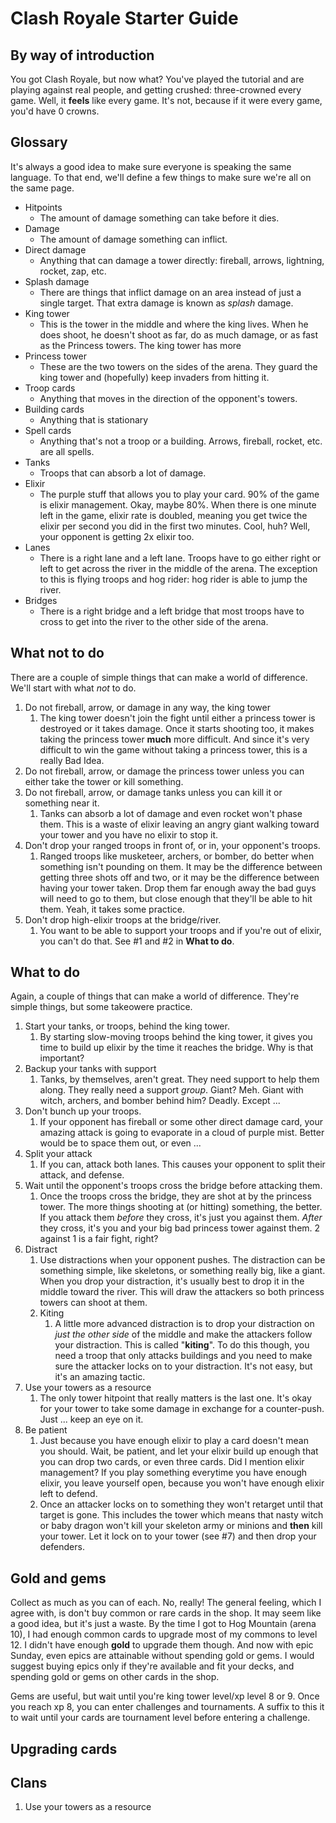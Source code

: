 # Clash Royale Starter Guide
## By way of introduction
You got Clash Royale, but now what?  You've played the tutorial and are playing against real people, and getting crushed: three-crowned
every game.  Well, it **feels** like every game.  It's not, because if it were every game, you'd have 0 crowns.

## Glossary
It's always a good idea to make sure everyone is speaking the same language.  To that end, we'll define a few things to make sure we're
all on the same page.
* Hitpoints
  * The amount of damage something can take before it dies.
* Damage
  * The amount of damage something can inflict.
* Direct damage
  * Anything that can damage a tower directly: fireball, arrows, lightning, rocket, zap, etc.
* Splash damage
  * There are things that inflict damage on an area instead of just a single target.  That extra damage is known as *splash* damage.
* King tower
  * This is the tower in the middle and where the king lives.  When he does shoot, he doesn't shoot as far, do as much damage, or
  as fast as the Princess towers.  The king tower has more 
* Princess tower
  * These are the two towers on the sides of the arena.  They guard the king tower and (hopefully) keep invaders from hitting it.
* Troop cards
  * Anything that moves in the direction of the opponent's towers.
* Building cards
  * Anything that is stationary
* Spell cards
  * Anything that's not a troop or a building.  Arrows, fireball, rocket, etc. are all spells.
* Tanks
  * Troops that can absorb a lot of damage.
* Elixir
  * The purple stuff that allows you to play your card.  90% of the game is elixir management.  Okay, maybe 80%.  When there is one
  minute left in the game, elixir rate is doubled, meaning you get twice the elixir per second you did in the first two minutes.  Cool,
  huh?  Well, your opponent is getting 2x elixir too.
* Lanes
  * There is a right lane and a left lane.  Troops have to go either right or left to get across the river in the middle of the
  arena.  The exception to this is flying troops and hog rider: hog rider is able to jump the river.
* Bridges
  * There is a right bridge and a left bridge that most troops have to cross to get into the river to the other side of the arena.

## What not to do
There are a couple of simple things that can make a world of difference.  We'll start with what *not* to do.
1. Do not fireball, arrow, or damage in any way, the king tower
    1. The king tower doesn't join the fight until either a princess tower is destroyed or it takes damage.  Once it starts shooting too,
  it makes taking the princess tower **much** more difficult.  And since it's very difficult to win the game without taking a princess
  tower, this is a really Bad Idea.
1. Do not fireball, arrow, or damage the princess tower unless you can either take the tower or kill something.
1. Do not fireball, arrow, or damage tanks unless you can kill it or something near it.
    1. Tanks can absorb a lot of damage and even rocket won't phase them.  This is a waste of elixir leaving an angry giant walking toward
  your tower and you have no elixir to stop it.
1. Don't drop your ranged troops in front of, or in, your opponent's troops.
    1. Ranged troops like musketeer, archers, or bomber, do better when something isn't pounding on them.  It may be the difference
  between getting three shots off and two, or it may be the difference between having your tower taken.  Drop them far enough away
  the bad guys will need to go to them, but close enough that they'll be able to hit them.  Yeah, it takes some practice.
1. Don't drop high-elixir troops at the bridge/river.
    1. You want to be able to support your troops and if you're out of elixir, you can't do that.  See #1 and #2 in **What to do**.

## What to do
Again, a couple of things that can make a world of difference.  They're simple things, but some takeowere practice.
1. Start your tanks, or troops, behind the king tower.
    1. By starting slow-moving troops behind the king tower, it gives you time to build up elixir by the time it reaches the bridge.  Why
  is that important?
1. Backup your tanks with support
    1. Tanks, by themselves, aren't great. They need support to help them along.  They really need a support *group*.  Giant?  Meh.  Giant
  with witch, archers, and bomber behind him?  Deadly.  Except ...
1. Don't bunch up your troops.
    1. If your opponent has fireball or some other direct damage card, your amazing attack is going to evaporate in a cloud of purple mist.
  Better would be to space them out, or even ...
1. Split your attack
    1. If you can, attack both lanes.  This causes your opponent to split their attack, and defense.
1. Wait until the opponent's troops cross the bridge before attacking them.
    1. Once the troops cross the bridge, they are shot at by the princess tower.  The more things shooting at (or hitting) something,
  the better.  If you attack them *before* they cross, it's just you against them.  *After* they cross, it's you and your big bad
  princess tower against them.  2 against 1 is a fair fight, right?
1. Distract
    1. Use distractions when your opponent pushes.  The distraction can be something simple, like skeletons, or something really big,
  like a giant.  When you drop your distraction, it's usually best to drop it in the middle toward the river.  This will draw the
  attackers so both princess towers can shoot at them.
    1.  Kiting
        1. A little more advanced distraction is to drop your distraction on *just the other side*
  of the middle and make the attackers follow your distraction.  This is called "**kiting**".  To do this though, you need a troop that
  only attacks buildings and you need to make sure the attacker locks on to your distraction.  It's not easy, but it's an amazing tactic.
1. Use your towers as a resource
    1. The only tower hitpoint that really matters is the last one.  It's okay for your tower to take some damage in exchange for a
  counter-push.  Just ... keep an eye on it.
1. Be patient
    1. Just because you have enough elixir to play a card doesn't mean you should.  Wait, be patient, and let your elixir build up enough
  that you can drop two cards, or even three cards.  Did I mention elixir management?  If you play something everytime you have
  enough elixir, you leave yourself open, because you won't have enough elixir left to defend.
    1. Once an attacker locks on to something they won't retarget until that target is gone. This includes the tower which means that nasty
  witch or baby dragon won't kill your skeleton army or minions and **then** kill your tower.  Let it lock on to your tower (see #7)
  and then drop your defenders.

## Gold and gems
Collect as much as you can of each.  No, really!  The general feeling, which I agree with, is don't buy common or rare cards in the
shop.  It may seem like a good idea, but it's just a waste.  By the time I got to Hog Mountain (arena 10), I had enough common cards
to upgrade most of my commons to level 12.  I didn't have enough **gold** to upgrade them though.  And now with epic Sunday, even
epics are attainable without spending gold or gems.  I would suggest buying epics only if they're available and fit your decks, and spending gold or gems on other cards in the shop.

Gems are useful, but wait until you're king tower level/xp level 8 or 9.  Once you reach xp 8, you can enter challenges and
tournaments. A suffix to this it to wait until your cards are tournament level before entering a challenge.

## Upgrading cards

## Clans

1. Use your towers as a resource
